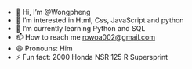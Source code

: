 - 👋 Hi, I’m @Wongpheng
- 👀 I’m interested in Html, Css, JavaScript and python
- 🌱 I’m currently learning Python and SQL
- 📫 How to reach me rowoa002@gmail.com
- 😄 Pronouns: Him
- ⚡ Fun fact: 2000 Honda NSR 125 R Supersprint

<!---
Wongpheng/Wongpheng is a ✨ special ✨ repository because its `README.md` (this file) appears on your GitHub profile.
You can click the Preview link to take a look at your changes.
--->
